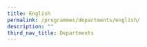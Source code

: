 ```yaml
---
title: English
permalink: /programmes/departments/english/
description: ""
third_nav_title: Departments
---
```

